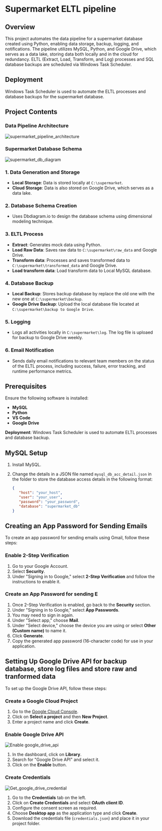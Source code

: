# Supermarket ELTL pipeline

## Overview

This project automates the data pipeline for a supermarket database created using Python, enabling data storage, backup, logging, and notifications. The pipeline utilizes MySQL, Python, and Google Drive, which serves as a data lake, storing data both locally and in the cloud for redundancy. ELTL (Extract, Load, Transform, and Log) processes and SQL database backups are scheduled via Windows Task Scheduler.

## Deployment
Windows Task Scheduler is used to automate the ELTL processes and database backups for the supermarket database.

## Project Contents

### Data Pipeline Architecture

![supermarket_pipeline_architecture](https://github.com/user-attachments/assets/1c07deff-1a9d-4ad1-90d7-da5eda1d20b8)

### Supermarket Database Schema
![supermarket_db_diagram](https://github.com/user-attachments/assets/9586407e-83af-4f2d-9552-ce491626b42c)

### 1. Data Generation and Storage
- **Local Storage**: Data is stored locally at `C:\supermarket`.
- **Cloud Storage**: Data is also stored on Google Drive, which serves as a data lake.

### 2. Database Schema Creation
- Uses Dbdiagram.io to design the database schema using dimensional modeling technique.

### 3. ELTL Process
- **Extract**: Generates mock data using Python.
- **Load Raw Data**: Saves raw data to `C:\supermarket\raw_data` and Google Drive.
- **Transform data**: Processes and saves transformed data to `C:\supermarket\transformed_data` and Google Drive.
- **Load transform data**: Load transform data to Local MySQL database.

### 4. Database Backup
- **Local Backup**: Stores backup database by replace the old one with the new one at `C:\supermarket\backup`.
- **Google Drive Backup**: Upload the local database file located at `C:\supermarket\backup to Google Drive`.

### 5. Logging
- Logs all activities locally in `C:\supermarket\log`. The log file is uploaed for backup to Google Drive weekly.

### 6. Email Notification
- Sends daily email notifications to relevant team members on the status of the ELTL process, including success, failure, error tracking, and runtime performance metrics.

## Prerequisites

Ensure the following software is installed:

- **MySQL**
- **Python** 
- **VS Code**
- **Google Drive**

**Deployment**: Windows Task Scheduler is used to automate ELTL processes and database backup.

## MySQL Setup

1. Install MySQL.
2. Change the details in a JSON file named `mysql_db_acc_detail.json` in the folder to store the database access details in the following format:

   ```json
   {
      "host": "your_host",
      "user": "your_user",
      "password": "your_password",
      "database": "supermarket_db"
   }
## Creating an App Password for Sending Emails

To create an app password for sending emails using Gmail, follow these steps:

### Enable 2-Step Verification

1. Go to your Google Account.
2. Select **Security**.
3. Under "Signing in to Google," select **2-Step Verification** and follow the instructions to enable it.

### Create an App Password for sending E

1. Once 2-Step Verification is enabled, go back to the **Security** section.
2. Under "Signing in to Google," select **App Passwords**.
3. You may need to sign in again.
4. Under "Select app," choose **Mail**.
5. Under "Select device," choose the device you are using or select **Other (Custom name)** to name it.
6. Click **Generate**.
7. Copy the generated app password (16-character code) for use in your application.

## Setting Up Google Drive API for backup database, store log files and store raw and tranformed data

To set up the Google Drive API, follow these steps:

### Create a Google Cloud Project

1. Go to the [Google Cloud Console](https://console.cloud.google.com/).
2. Click on **Select a project** and then **New Project**.
3. Enter a project name and click **Create**.

### Enable Google Drive API
![Enable google_drive_api](https://github.com/user-attachments/assets/ef0d834a-d03c-4910-b490-8430bf6be349)
1. In the dashboard, click on **Library**.
2. Search for "Google Drive API" and select it.
3. Click on the **Enable** button.

### Create Credentials
![Get_google_drive_credential](https://github.com/user-attachments/assets/f05d1833-9132-4cd0-89b5-345643134547)
1. Go to the **Credentials** tab on the left.
2. Click on **Create Credentials** and select **OAuth client ID**.
3. Configure the consent screen as required.
4. Choose **Desktop app** as the application type and click **Create**.
5. Download the credentials file (`credentials.json`) and place it in your project folder.

